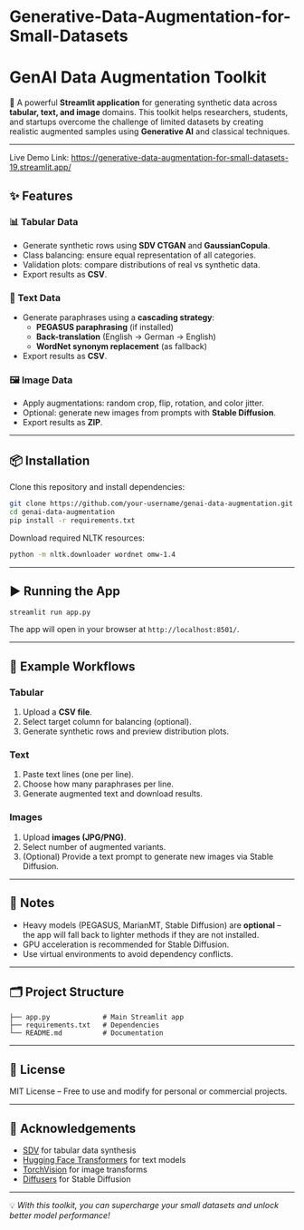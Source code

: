 # Generative-Data-Augmentation-for-Small-Datasets
# GenAI Data Augmentation Toolkit

🚀 A powerful **Streamlit application** for generating synthetic data across **tabular, text, and image** domains. This toolkit helps researchers, students, and startups overcome the challenge of limited datasets by creating realistic augmented samples using **Generative AI** and classical techniques.

---
Live Demo Link: https://generative-data-augmentation-for-small-datasets-19.streamlit.app/
## ✨ Features

### 📊 Tabular Data
- Generate synthetic rows using **SDV CTGAN** and **GaussianCopula**.
- Class balancing: ensure equal representation of all categories.
- Validation plots: compare distributions of real vs synthetic data.
- Export results as **CSV**.

### 📝 Text Data
- Generate paraphrases using a **cascading strategy**:
  - **PEGASUS paraphrasing** (if installed)
  - **Back-translation** (English → German → English)
  - **WordNet synonym replacement** (as fallback)
- Export results as **CSV**.

### 🖼️ Image Data
- Apply augmentations: random crop, flip, rotation, and color jitter.
- Optional: generate new images from prompts with **Stable Diffusion**.
- Export results as **ZIP**.

---

## 📦 Installation

Clone this repository and install dependencies:

```bash
git clone https://github.com/your-username/genai-data-augmentation.git
cd genai-data-augmentation
pip install -r requirements.txt
```

Download required NLTK resources:
```bash
python -m nltk.downloader wordnet omw-1.4
```

---

## ▶️ Running the App

```bash
streamlit run app.py
```

The app will open in your browser at `http://localhost:8501/`.

---

## 🧪 Example Workflows

### Tabular
1. Upload a **CSV file**.
2. Select target column for balancing (optional).
3. Generate synthetic rows and preview distribution plots.

### Text
1. Paste text lines (one per line).
2. Choose how many paraphrases per line.
3. Generate augmented text and download results.

### Images
1. Upload **images (JPG/PNG)**.
2. Select number of augmented variants.
3. (Optional) Provide a text prompt to generate new images via Stable Diffusion.

---

## 📌 Notes
- Heavy models (PEGASUS, MarianMT, Stable Diffusion) are **optional** – the app will fall back to lighter methods if they are not installed.
- GPU acceleration is recommended for Stable Diffusion.
- Use virtual environments to avoid dependency conflicts.

---

## 🗂️ Project Structure
```
├── app.py             # Main Streamlit app
├── requirements.txt   # Dependencies
└── README.md          # Documentation
```

---

## 📜 License
MIT License – Free to use and modify for personal or commercial projects.

---

## 🙌 Acknowledgements
- [SDV](https://sdv.dev/) for tabular data synthesis
- [Hugging Face Transformers](https://huggingface.co/transformers/) for text models
- [TorchVision](https://pytorch.org/vision/stable/index.html) for image transforms
- [Diffusers](https://huggingface.co/docs/diffusers) for Stable Diffusion

---

💡 *With this toolkit, you can supercharge your small datasets and unlock better model performance!*
